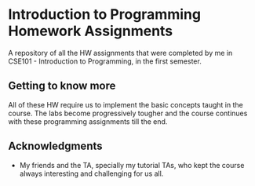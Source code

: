 # Introduction to Programming Homework Assignments

A repository of all the HW assignments that were completed by me in CSE101 - Introduction to Programming, in the first semester.

## Getting to know more

All of these HW require us to implement the basic concepts taught in the course. The labs become progressively tougher and the course continues with these programming assignments till the end.

<!--
Each lab has a question and a set of queries and sub-tasks to implement and a strict rubric for the labs to be evaluated on:	



### Laboratory 1 

What things you need to install the software and how to install them

-->
## Acknowledgments

* My friends and the TA, specially my tutorial TAs, who kept the course always interesting and challenging for us all.




